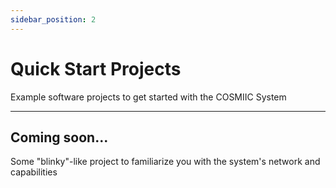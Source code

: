 ```yaml
---
sidebar_position: 2
---
```


# Quick Start Projects

Example software projects to get started with the COSMIIC System

---

## Coming soon...

Some "blinky"-like project to familiarize you with the system's network and capabilities